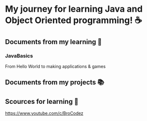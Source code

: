 # My journey for learning Java and Object Oriented programming! :coffee:

## Documents from my learning :scroll:

### JavaBasics 
From Hello World to making applications & games

## Documents from my projects :books:

## Scources for learning :bookmark:
https://www.youtube.com/c/BroCodez
